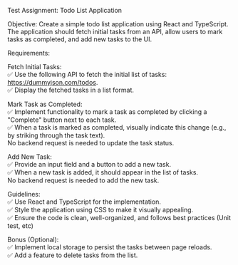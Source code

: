 Test Assignment: Todo List Application

Objective: Create a simple todo list application using React and TypeScript. The application should fetch initial tasks from an API, allow users to mark tasks as completed, and add new tasks to the UI.

Requirements:

Fetch Initial Tasks:\
✅ Use the following API to fetch the initial list of tasks: https://dummyjson.com/todos. \
✅ Display the fetched tasks in a list format.

Mark Task as Completed:\
✅ Implement functionality to mark a task as completed by clicking a "Complete" button next to each task.\
✅ When a task is marked as completed, visually indicate this change (e.g., by striking through the task text).\
No backend request is needed to update the task status.

Add New Task:\
✅ Provide an input field and a button to add a new task.\
✅ When a new task is added, it should appear in the list of tasks.\
No backend request is needed to add the new task.

Guidelines:\
✅ Use React and TypeScript for the implementation.\
✅ Style the application using CSS to make it visually appealing.\
✅ Ensure the code is clean, well-organized, and follows best practices (Unit test, etc)

Bonus (Optional):\
✅ Implement local storage to persist the tasks between page reloads.\
✅ Add a feature to delete tasks from the list.